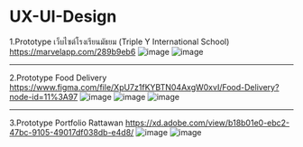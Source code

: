 # UX-UI-Design
1.Prototype เว็บไซต์โรงเรียนมัธยม (Triple Y International School)
https://marvelapp.com/289b9eb6
![image](https://user-images.githubusercontent.com/49346370/131096555-9ca1ea53-debe-4096-b22c-89206439cf07.png)
![image](https://user-images.githubusercontent.com/49346370/131096595-4e5337d8-4895-41e3-9a18-382f2457bd3d.png)

------------------------------------------------------------------
2.Prototype Food Delivery https://www.figma.com/file/XpU7z1fKYBTN04AxgW0xvI/Food-Delivery?node-id=11%3A97
![image](https://user-images.githubusercontent.com/49346370/131096826-82f58192-287c-4ac8-9462-ed9ce69e21b4.png)
![image](https://user-images.githubusercontent.com/49346370/131096866-05614a6a-b128-4d0c-9ba3-7041cda608fc.png)
![image](https://user-images.githubusercontent.com/49346370/131096941-0dad198e-529c-4d64-be3b-96a39152079b.png)

-----------------------------------------------------------------
3.Prototype Portfolio Rattawan https://xd.adobe.com/view/b18b01e0-ebc2-47bc-9105-49017df038db-e4d8/
![image](https://user-images.githubusercontent.com/49346370/131097398-1eb292d3-fac7-44b0-b4b4-194c5686e701.png)
![image](https://user-images.githubusercontent.com/49346370/131097434-5af257cb-a811-4692-93fa-f126080a80f3.png)


